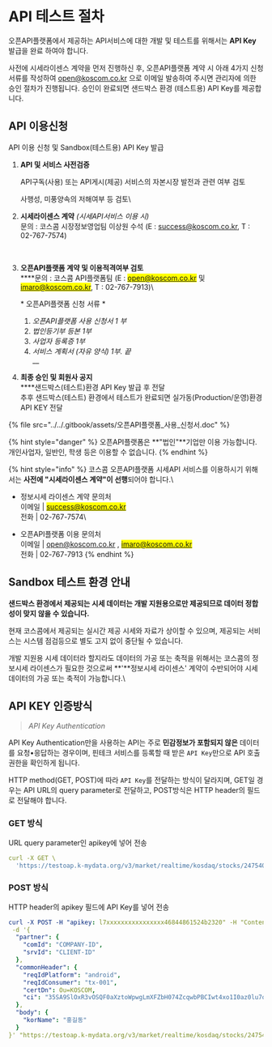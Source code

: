 # API 테스트 절차

오픈API플랫폼에서 제공하는 API서비스에 대한 개발 및 테스트를 위해서는  **API Key** 발급을 완료 하여야 합니다.

사전에 시세라이센스 계약을 먼저 진행하신 후, 오픈API플랫폼 계약 시 아래 4가지 신청 서류를 작성하여 open@koscom.co.kr 으로 이메일 발송하여 주시면 관리자에 의한 승인 절차가 진행됩니다. 승인이 완료되면 샌드박스 환경 (테스트용) API Key를 제공합니다.



## API 이용신청

API 이용 신청 및 Sandbox(테스트용) API Key 발급

1.  **API 및 서비스 사전검증**

    API구독(사용) 또는 API게시(제공) 서비스의 자본시장 발전과 관련 여부 검토

    사행성, 미풍양속의 저해여부 등 검토\

2.  **시세라이센스 계약** _(시세API서비스 이용 시)_\
    문의 : 코스콤 시장정보영업팀 이상원 수석 (E : [success@koscom.co.kr](mailto:success@koscom.co.kr), T : 02-767-7574)

    ​
3.  **오픈API플랫폼 계약 및 이용적격여부 검토**\
    ****문의 : 코스콤 API플랫폼팀 (E : <mark style="color:blue;">open@koscom.co.kr</mark> 및 <mark style="color:blue;">imaro@koscom.co.kr</mark>, T : 02-767-7913)\


    \* 오픈API플랫폼 신청 서류 \*

    1. _오픈API플랫폼 사용 신청서 1 부_
    2. _법인등기부 등본 1부_
    3. _사업자 등록증 1부_
    4. _서비스 계획서 (자유 양식) 1부. 끝_\
       __
4. **최종 승인 및 회원사 공지**\
   ****샌드박스(테스트)환경 API Key 발급 후 전달\
   추후 샌드박스(테스트) 환경에서 테스트가 완료되면 실가동(Production/운영)환경 API KEY 전달

{% file src="../../.gitbook/assets/오픈API플랫폼_사용_신청서.doc" %}

{% hint style="danger" %}
오픈API플랫폼은 **"법인"**기업만 이용 가능합니다. \
개인사업자, 일반인, 학생 등은 이용할 수 없습니다.
{% endhint %}

{% hint style="info" %}
코스콤 오픈API플랫폼 시세API 서비스를 이용하시기 위해서는 **사전에  "시세라이센스 계약"이 선행**되어야 합니다.\


* 정보시세 라이센스 계약 문의처\
  이메일   |    <mark style="color:blue;">success@koscom.co.kr</mark>\
  전화       |    02-767-7574\

* 오픈API플랫폼 이용 문의처\
  &#x20;이메일  |    [open@koscom.co.kr](mailto:open@koscom.co.kr) , <mark style="color:blue;">imaro@koscom.co.kr</mark>\
  &#x20;전화      |    02-767-7913
{% endhint %}



## Sandbox 테스트 환경 안내

**샌드박스 환경에서 제공되는 시세 데이터는 개발 지원용으로만 제공되므로 데이터 정합성이 맞지 않을 수 있습니다.**

현재 코스콤에서 제공되는 실시간 제공 시세와 자료가 상이할 수 있으며, 제공되는 서비스는 시스템 점검등으로 별도 고지 없이 중단될 수 있습니다.

개발 지원용 시세 데이터라 할지라도 데이터의 가공 또는 축적을 위해서는 코스콤의 정보시세 라이센스가 필요한 것으로써 **'**정보시세 라이센스' 계약이 수반되어야 시세 데이터의 가공 또는 축적이 가능합니다.\




## API KEY 인증방식

> _API Key Authentication_

API Key Authentication만을 사용하는 API는 주로 **민감정보가 포함되지 않은** 데이터를 요청•응답하는 경우이며, 핀테크 서비스를 등록할 때 받은 `API Key`만으로 API 호출권한을 확인하게 됩니다.

HTTP method(GET, POST)에 따라 `API Key`를 전달하는 방식이 달라지며, GET일 경우는 API URL의 query parameter로 전달하고, POST방식은 HTTP header의 필드로 전달해야 합니다.&#x20;

### GET 방식

URL query parameter인 apikey에 넣어 전송

```yaml
curl -X GET \
  'https://testoap.k-mydata.org/v3/market/realtime/kosdaq/stocks/247540/price?apikey=l7xxxxxxxxxxxxxx48c982eb192ac98e206'
```

### POST 방식

HTTP header의 apikey 필드에 API Key를 넣어 전송

```yaml
curl -X POST -H "apikey: l7xxxxxxxxxxxxxxxx46844861524b2320" -H "Content-Type: application/json" -H "Cache-Control: no-cache" -H 
 -d '{
  "partner": {
    "comId": "COMPANY-ID",
    "srvId": "CLIENT-ID"
  },
  "commonHeader": {
    "reqIdPlatform": "android",
    "reqIdConsumer": "tx-001",
    "certDn": Ou=KOSCOM,
    "ci": "35SA9SlOxR3vOSQF0aXztoWpwgLmXFZbH074ZcqwbPBCIwt4xo1I0az0lu7qp5nuDRs78QNJxAnZk5SP/XB8Yw=="
  },
  "body": {
    "korName": "홍길동"
  }
}' "https://testoap.k-mydata.org/v3/market/realtime/kosdaq/stocks/247540/price"
```



